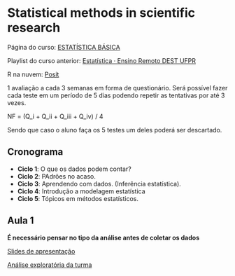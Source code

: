 # Statistical methods in scientific research

Página do curso: [ESTATÍSTICA BÁSICA](http://www.leg.ufpr.br/~paulojus/estbas/)

Playlist do curso anterior: [Estatística · Ensino Remoto DEST UFPR](https://www.youtube.com/playlist?list=PLQcLb-PUD9WNZnVBYDKEonioyJw3nEaOM)

R na nuvem: [Posit](https://posit.cloud/)

1 avaliação a cada 3 semanas em forma de questionário. Será possível fazer cada teste em um período de 5 dias podendo repetir as tentativas por até 3 vezes.

NF = (Q_i + Q_ii + Q_iii + Q_iv) / 4

Sendo que caso o aluno faça os 5 testes um deles poderá ser descartado.

## Cronograma

* **Ciclo 1**: O que os dados podem contar?
* **Ciclo 2**: PAdrões no acaso.
* **Ciclo 3**: Aprendendo com dados. (Inferência estatística).
* **Ciclo 4**: Introdução a modelagem estatística
* **Ciclo 5**: Tópicos em métodos estatísticos.

## Aula 1

**É necessário pensar no tipo da análise antes de coletar os dados**

[Slides de apresentação](https://github.com/vitor-o-s/master/blob/main/statistical_methods_scientific_research_ufpr/mepc-2024-00.pdf)

[Análise exploratória da turma ](https://lineu96.github.io/quest-mepc23/index.html)
